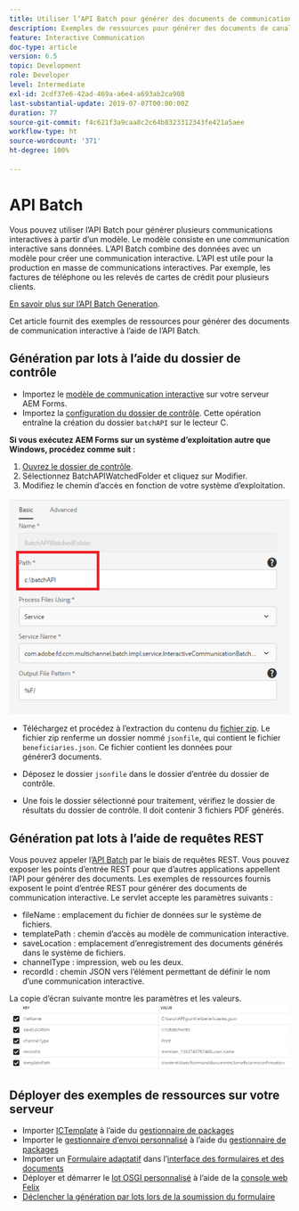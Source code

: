 ```yaml
---
title: Utiliser l’API Batch pour générer des documents de communication interactive
description: Exemples de ressources pour générer des documents de canal d’impression à l’aide de l’API Batch
feature: Interactive Communication
doc-type: article
version: 6.5
topic: Development
role: Developer
level: Intermediate
exl-id: 2cdf37e6-42ad-469a-a6e4-a693ab2ca908
last-substantial-update: 2019-07-07T00:00:00Z
duration: 77
source-git-commit: f4c621f3a9caa8c2c64b8323312343fe421a5aee
workflow-type: ht
source-wordcount: '371'
ht-degree: 100%

---
```


# API Batch

Vous pouvez utiliser l’API Batch pour générer plusieurs communications interactives à partir d’un modèle. Le modèle consiste en une communication interactive sans données. L’API Batch combine des données avec un modèle pour créer une communication interactive. L’API est utile pour la production en masse de communications interactives. Par exemple, les factures de téléphone ou les relevés de cartes de crédit pour plusieurs clients.

[En savoir plus sur l’API Batch Generation](https://experienceleague.adobe.com/docs/experience-manager-65/forms/interactive-communications/generate-multiple-interactive-communication-using-batch-api.html?lang=fr).

Cet article fournit des exemples de ressources pour générer des documents de communication interactive à l’aide de l’API Batch.

## Génération par lots à l’aide du dossier de contrôle

* Importez le [modèle de communication interactive](assets/Beneficiaries-confirmation.zip) sur votre serveur AEM Forms.
* Importez la [configuration du dossier de contrôle](assets/batch-generation-api.zip). Cette opération entraîne la création du dossier `batchAPI` sur le lecteur C.

**Si vous exécutez AEM Forms sur un système d’exploitation autre que Windows, procédez comme suit :**

1. [Ouvrez le dossier de contrôle](http://localhost:4502/libs/fd/core/WatchfolderUI/content/UI.html).
2. Sélectionnez BatchAPIWatchedFolder et cliquez sur Modifier.
3. Modifiez le chemin d’accès en fonction de votre système d’exploitation.

![Chemin.](assets/watched-folder-batch-api-basic.PNG)

* Téléchargez et procédez à l’extraction du contenu du [fichier zip](assets/jsonfile.zip). Le fichier zip renferme un dossier nommé `jsonfile`, qui contient le fichier `beneficiaries.json`. Ce fichier contient les données pour générer3 documents.

* Déposez le dossier `jsonfile` dans le dossier d’entrée du dossier de contrôle.
* Une fois le dossier sélectionné pour traitement, vérifiez le dossier de résultats du dossier de contrôle. Il doit contenir 3 fichiers PDF générés.

## Génération pat lots à l’aide de requêtes REST

Vous pouvez appeler l’[API Batch](https://helpx.adobe.com/fr/experience-manager/6-5/forms/javadocs/index.html) par le biais de requêtes REST. Vous pouvez exposer les points d’entrée REST pour que d’autres applications appellent l’API pour générer des documents.
Les exemples de ressources fournis exposent le point d’entrée REST pour générer des documents de communication interactive. Le servlet accepte les paramètres suivants :

* fileName : emplacement du fichier de données sur le système de fichiers.
* templatePath : chemin d’accès au modèle de communication interactive.
* saveLocation : emplacement d’enregistrement des documents générés dans le système de fichiers.
* channelType : impression, web ou les deux.
* recordId : chemin JSON vers l’élément permettant de définir le nom d’une communication interactive.

La copie d’écran suivante montre les paramètres et les valeurs.
![Exemple de requête.](assets/generate-ic-batch-servlet.PNG)

## Déployer des exemples de ressources sur votre serveur

* Importer [ICTemplate](assets/ICTemplate.zip) à l’aide du [gestionnaire de packages](http://localhost:4502/crx/packmgr/index.jsp)
* Importer le [gestionnaire d’envoi personnalisé](assets/BatchAPICustomSubmit.zip) à l’aide du [gestionnaire de packages](http://localhost:4502/crx/packmgr/index.jsp)
* Importer un [Formulaire adaptatif](assets/BatchGenerationAPIAF.zip) dans l’[interface des formulaires et des documents](http://localhost:4502/aem/forms.html/content/dam/formsanddocuments)
* Déployer et démarrer le [lot OSGI personnalisé](assets/batchgenerationapi.batchgenerationapi.core-1.0-SNAPSHOT.jar) à l’aide de la [console web Felix](http://localhost:4502/system/console/bundles)
* [Déclencher la génération par lots lors de la soumission du formulaire](http://localhost:4502/content/dam/formsanddocuments/batchgenerationapi/jcr:content?wcmmode=disabled)
